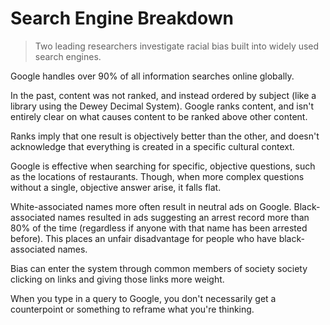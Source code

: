 # Search Engine Breakdown

> Two leading researchers investigate racial bias built into widely used search
> engines.

Google handles over 90% of all information searches online globally.

In the past, content was not ranked, and instead ordered by subject (like a
library using the Dewey Decimal System). Google ranks content, and isn't
entirely clear on what causes content to be ranked above other content.

Ranks imply that one result is objectively better than the other, and doesn't
acknowledge that everything is created in a specific cultural context.

Google is effective when searching for specific, objective questions, such as
the locations of restaurants. Though, when more complex questions without a
single, objective answer arise, it falls flat.

White-associated names more often result in neutral ads on Google.
Black-associated names resulted in ads suggesting an arrest record more than 80%
of the time (regardless if anyone with that name has been arrested before). This
places an unfair disadvantage for people who have black-associated names.

Bias can enter the system through common members of society society clicking on
links and giving those links more weight.

When you type in a query to Google, you don't necessarily get a counterpoint or
something to reframe what you're thinking.
